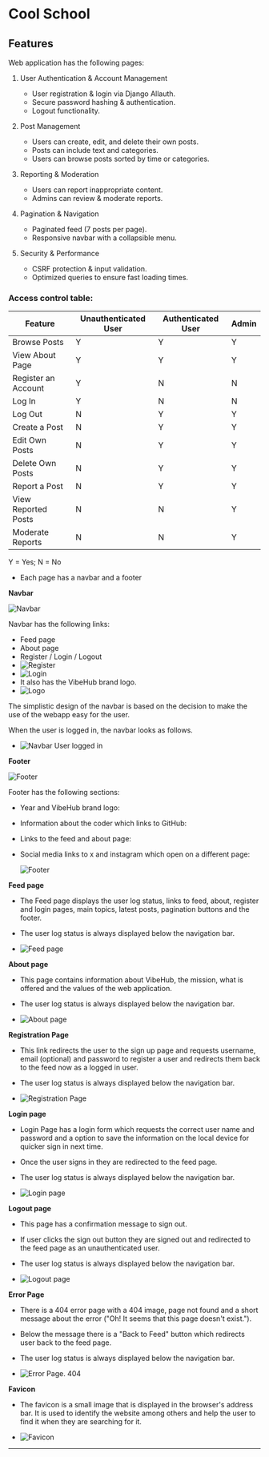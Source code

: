 # Cool School

## Features

Web application has the following pages:

1. User Authentication & Account Management
   - User registration & login via Django Allauth.
   - Secure password hashing & authentication.
   - Logout functionality.

2. Post Management
   - Users can create, edit, and delete their own posts.
   - Posts can include text and categories.
   - Users can browse posts sorted by time or categories.

3. Reporting & Moderation
   - Users can report inappropriate content.
   - Admins can review & moderate reports.

4. Pagination & Navigation
   - Paginated feed (7 posts per page).
   - Responsive navbar with a collapsible menu.

5. Security & Performance
   - CSRF protection & input validation.
   - Optimized queries to ensure fast loading times.

### Access control table:

| Feature   | Unauthenticated User        | Authenticated User      | Admin | 
| ------------- | ------------- | ------------- | ---------- |
| Browse Posts                  | Y | Y | Y |
| View About Page               | Y | Y | Y |
| Register an Account           | Y | N | N |
| Log In                        | Y | N | N |
| Log Out                       | N | Y | Y |
| Create a Post                 | N | Y | Y |
| Edit Own Posts                | N | Y | Y |
| Delete Own Posts              | N | Y | Y |
| Report a Post                 | N | Y | Y |
| View Reported Posts           | N | N | Y |
| Moderate Reports              | N | N | Y |
Y = Yes; N = No

- Each page has a navbar and a footer

**Navbar**

![Navbar]()

Navbar has the following links:
- Feed page
- About page
- Register / Login / Logout
- ![Register]()
- ![Login]()
- It also has the VibeHub brand logo.
- ![Logo]()

The simplistic design of the navbar is based on the decision to make the use of the webapp easy for the user. 

When the user is logged in, the navbar looks as follows.

- ![Navbar User logged in]()


**Footer**

![Footer]()

Footer has the following sections:

- Year and VibeHub brand logo:
- Information about the coder which links to GitHub:
- Links to the feed and about page:
- Social media links to x and instagram which open on a different page:

  ![Footer]()

**Feed page**

- The Feed page displays the user log status, links to feed, about, register and login pages, main topics, latest posts, pagination buttons and the footer.
- The user log status is always displayed below the navigation bar.

- ![Feed page]()

**About page**

- This page contains information about VibeHub, the mission, what is offered and the values of the web application.
- The user log status is always displayed below the navigation bar.

- ![About page]()

**Registration Page**

- This link redirects the user to the sign up page and requests username, email (optional) and password to register a user and redirects them back to the feed now as a logged in user.
- The user log status is always displayed below the navigation bar.

- ![Registration Page]()

**Login page**

- Login Page has a login form which requests the correct user name and password and a option to save the information on the local device for quicker sign in next time. 
- Once the user signs in they are redirected to the feed page.
- The user log status is always displayed below the navigation bar.

 - ![Login page]()


**Logout page**

- This page has a confirmation message to sign out.
- If user clicks the sign out button they are signed out and redirected to the feed page as an unauthenticated user.
- The user log status is always displayed below the navigation bar.

- ![Logout page]()


**Error Page**

- There is a 404 error page with a 404 image, page not found and a short message about the error ("Oh! It seems that this page doesn't exist.").
- Below the message there is a "Back to Feed" button which redirects user back to the feed page.
- The user log status is always displayed below the navigation bar.

 - ![Error Page. 404]()

**Favicon**

  - The favicon is a small image that is displayed in the browser's address bar. It is used to identify the website among others and help the user to find it when they are searching for it.
  
- ![Favicon]()

---